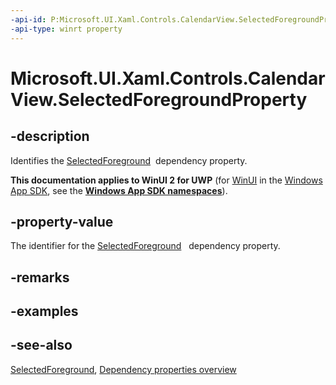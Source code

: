 ```yaml
---
-api-id: P:Microsoft.UI.Xaml.Controls.CalendarView.SelectedForegroundProperty
-api-type: winrt property
---
```


<!-- Property syntax
public Windows.UI.Xaml.DependencyProperty SelectedForegroundProperty { get; }
-->

# Microsoft.UI.Xaml.Controls.CalendarView.SelectedForegroundProperty

## -description
Identifies the [SelectedForeground](calendarview_selectedforeground.md)  dependency property.

**This documentation applies to WinUI 2 for UWP** (for [WinUI](/windows/apps/winui/winui3/) in the [Windows App SDK](/windows/apps/windows-app-sdk/), see the **[Windows App SDK namespaces](/windows/windows-app-sdk/api/winrt/)**).

## -property-value
The identifier for the [SelectedForeground](calendarview_selectedforeground.md)   dependency property.

## -remarks

## -examples

## -see-also
[SelectedForeground](calendarview_selectedforeground.md), [Dependency properties overview](/windows/uwp/xaml-platform/dependency-properties-overview)
